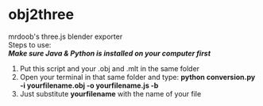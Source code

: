# obj2three
mrdoob's three.js blender exporter<br>
Steps to use:<br>
<em><b>Make sure Java & Python is installed on your computer first</b></em>
1) Put this script and your .obj and .mlt in the same folder<br>
2) Open your terminal in that same folder and type: <b>python conversion.py -i yourfilename.obj -o yourfilename.js -b</b> <br>
3) Just substitute <b>yourfilename</b> with the name of your file<br>
